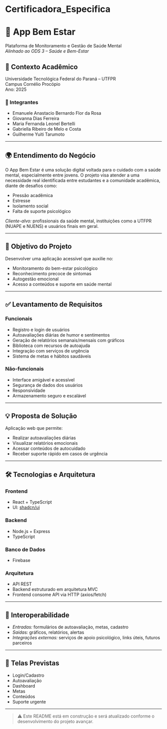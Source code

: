 # Certificadora_Especifica

# 🧠 App Bem Estar

Plataforma de Monitoramento e Gestão de Saúde Mental  
*Alinhado ao ODS 3 – Saúde e Bem-Estar*

## 📌 Contexto Acadêmico

Universidade Tecnológica Federal do Paraná – UTFPR  
Campus Cornélio Procópio  
Ano: 2025  

### 👥 Integrantes

- Emanuele Anastacio Bernardo Flor da Rosa  
- Giovanna Dias Ferreira  
- Maria Fernanda Leonel Bertelli  
- Gabriella Ribeiro de Melo e Costa  
- Guilherme Yuiti Tarumoto  

---

## 🌍 Entendimento do Negócio

O App Bem Estar é uma solução digital voltada para o cuidado com a saúde mental, especialmente entre jovens. O projeto visa atender a uma necessidade real identificada entre estudantes e a comunidade acadêmica, diante de desafios como:

- Pressão acadêmica
- Estresse
- Isolamento social
- Falta de suporte psicológico

*Cliente-alvo:* profissionais da saúde mental, instituições como a UTFPR (NUAPE e NUENS) e usuários finais em geral.

---

## 🎯 Objetivo do Projeto

Desenvolver uma aplicação acessível que auxilie no:

- Monitoramento do bem-estar psicológico
- Reconhecimento precoce de sintomas
- Autogestão emocional
- Acesso a conteúdos e suporte em saúde mental

---

## ✅ Levantamento de Requisitos

### Funcionais

- Registro e login de usuários
- Autoavaliações diárias de humor e sentimentos
- Geração de relatórios semanais/mensais com gráficos
- Biblioteca com recursos de autoajuda
- Integração com serviços de urgência
- Sistema de metas e hábitos saudáveis

### Não-funcionais

- Interface amigável e acessível
- Segurança de dados dos usuários
- Responsividade
- Armazenamento seguro e escalável

---

## 💡 Proposta de Solução

Aplicação web que permite:

- Realizar autoavaliações diárias
- Visualizar relatórios emocionais
- Acessar conteúdos de autocuidado
- Receber suporte rápido em casos de urgência

---

## 🛠️ Tecnologias e Arquitetura

### Frontend
- React + TypeScript
- UI: [shadcn/ui](https://ui.shadcn.com/)

### Backend
- Node.js + Express
- TypeScript

### Banco de Dados
- Firebase

### Arquitetura
- API REST
- Backend estruturado em arquitetura MVC
- Frontend consome API via HTTP (axios/fetch)

---

## 🔁 Interoperabilidade

- *Entradas:* formulários de autoavaliação, metas, cadastro
- *Saídas:* gráficos, relatórios, alertas
- *Integrações externas:* serviços de apoio psicológico, links úteis, futuros parceiros

---

## 🧪 Telas Previstas

- Login/Cadastro
- Autoavaliação
- Dashboard
- Metas
- Conteúdos
- Suporte urgente

---

> ⚠️ Este README está em construção e será atualizado conforme o desenvolvimento do projeto avançar.
